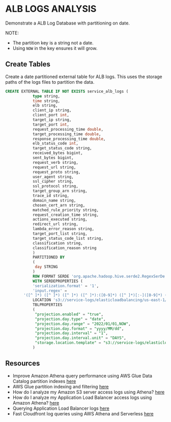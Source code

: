 # ALB LOGS ANALYSIS

Demonstrate a ALB Log Database with partitioning on date.  

NOTE:

* The partition key is a string not a date.
* Using `NOW` in the key ensures it will grow.  

## Create Tables

Create a date partitioned external table for ALB logs.  This uses the storage paths of the logs files to partition the data.  

```sql
CREATE EXTERNAL TABLE IF NOT EXISTS service_alb_logs (
            type string,
            time string,
            elb string,
            client_ip string,
            client_port int,
            target_ip string,
            target_port int,
            request_processing_time double,
            target_processing_time double,
            response_processing_time double,
            elb_status_code int,
            target_status_code string,
            received_bytes bigint,
            sent_bytes bigint,
            request_verb string,
            request_url string,
            request_proto string,
            user_agent string,
            ssl_cipher string,
            ssl_protocol string,
            target_group_arn string,
            trace_id string,
            domain_name string,
            chosen_cert_arn string,
            matched_rule_priority string,
            request_creation_time string,
            actions_executed string,
            redirect_url string,
            lambda_error_reason string,
            target_port_list string,
            target_status_code_list string,
            classification string,
            classification_reason string
            )
            PARTITIONED BY
            (
             day STRING
            )
            ROW FORMAT SERDE 'org.apache.hadoop.hive.serde2.RegexSerDe'
            WITH SERDEPROPERTIES (
            'serialization.format' = '1',
            'input.regex' = 
        '([^ ]*) ([^ ]*) ([^ ]*) ([^ ]*):([0-9]*) ([^ ]*)[:-]([0-9]*) ([-.0-9]*) ([-.0-9]*) ([-.0-9]*) (|[-0-9]*) (-|[-0-9]*) ([-0-9]*) ([-0-9]*) \"([^ ]*) (.*) (- |[^ ]*)\" \"([^\"]*)\" ([A-Z0-9-_]+) ([A-Za-z0-9.-]*) ([^ ]*) \"([^\"]*)\" \"([^\"]*)\" \"([^\"]*)\" ([-.0-9]*) ([^ ]*) \"([^\"]*)\" \"([^\"]*)\" \"([^ ]*)\" \"([^\s]+?)\" \"([^\s]+)\" \"([^ ]*)\" \"([^ ]*)\"')
            LOCATION 's3://service-logs/elasticloadbalancing/us-east-1/'
            TBLPROPERTIES
            (
             "projection.enabled" = "true",
             "projection.day.type" = "date",
             "projection.day.range" = "2022/01/01,NOW",
             "projection.day.format" = "yyyy/MM/dd",
             "projection.day.interval" = "1",
             "projection.day.interval.unit" = "DAYS",
             "storage.location.template" = "s3://service-logs/elasticloadbalancing/us-east-1/${day}"
            )
```

## Resources

* Improve Amazon Athena query performance using AWS Glue Data Catalog partition indexes [here](https://aws.amazon.com/blogs/big-data/improve-amazon-athena-query-performance-using-aws-glue-data-catalog-partition-indexes/)
* AWS Glue partition indexing and filtering [here](https://docs.aws.amazon.com/athena/latest/ug/glue-best-practices.html#glue-best-practices-partition-index)
* How do I analyze my Amazon S3 server access logs using Athena? [here](https://repost.aws/knowledge-center/analyze-logs-athena)
* How do I analyze my Application Load Balancer access logs using Amazon Athena? [here](https://repost.aws/knowledge-center/athena-analyze-access-logs)
* Querying Application Load Balancer logs [here](https://docs.aws.amazon.com/athena/latest/ug/application-load-balancer-logs.html)  
* Fast Cloudfront log queries using AWS Athena and Serverless [here](https://medium.com/compass-true-north/fast-cloudfront-log-queries-using-aws-athena-and-serverless-ef117393c5a6)  